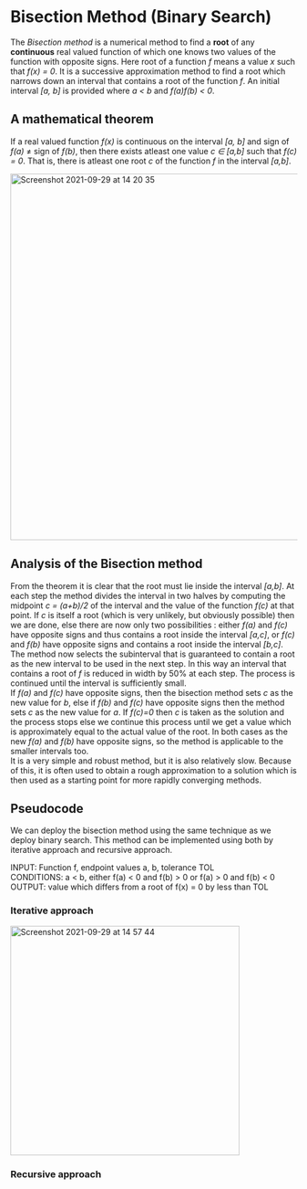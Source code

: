 # Bisection Method (Binary Search)
The <i>Bisection method</i> is a numerical method to find a <b>root</b> of any <b>continuous</b> real valued function of which one knows two values of the function with opposite signs. Here root of a function *f* means a value *x* such that *f(x) = 0*. It is a successive approximation method to find a root which narrows down an interval that contains a root of the function *f*. An initial interval *[a, b]* is provided where *a < b* and *f(a)f(b) < 0*.

## A mathematical theorem

If a real valued function *f(x)* is continuous on the interval *[a, b]* and sign of *f(a)* ≠ sign of *f(b)*, then there exists atleast one value *c ∈ [a,b]* such that *f(c) = 0*. That is, there is atleast one root *c* of the function *f* in the interval *[a,b]*. 

<img width="642" alt="Screenshot 2021-09-29 at 14 20 35" src="https://user-images.githubusercontent.com/76846542/135235738-4a54ea34-6d30-4f8d-96bc-d032b26ed420.png">

## Analysis of the Bisection method

From the theorem it is clear that the root must lie inside the interval *[a,b]*. At each step the method divides the interval in two halves by computing the midpoint *c = (a+b)/2* of the interval and the value of the function *f(c)* at that point. If *c* is itself a root (which is very unlikely, but obviously possible) then we are done, else there are now only two possibilities : either *f(a)* and *f(c)* have opposite signs and thus contains a root inside the interval *[a,c]*, or *f(c)* and *f(b)* have opposite signs and contains a root inside the interval *[b,c]*. The method now selects the subinterval that is guaranteed to contain a root as the new interval to be used in the next step. In this way an interval that contains a root of $f$ is reduced in width by 50% at each step. The process is continued until the interval is sufficiently small.<br>
If *f(a)* and *f(c)* have opposite signs, then the bisection method sets *c* as the new value for *b*, else if *f(b)* and *f(c)* have opposite signs then the method sets *c* as the new value for *a*. If *f(c)=0* then *c* is taken as the solution and the process stops else we continue this process until we get a value which is approximately equal to the actual value of the root. In both cases as the new *f(a)* and *f(b)* have opposite signs, so the method is applicable to the smaller intervals too.<br>
It is a very simple and robust method, but it is also relatively slow. Because of this, it is often used to obtain a rough approximation to a solution which is then used as a starting point for more rapidly converging methods.

## Pseudocode
We can deploy the bisection method using the same technique as we deploy binary search. This method can be implemented using both by iterative approach and recursive approach.


INPUT: Function f, endpoint values a, b, tolerance TOL <br>
CONDITIONS: a < b, either f(a) < 0 and f(b) > 0 or f(a) > 0 and f(b) < 0 <br>
OUTPUT: value which differs from a root of f(x) = 0 by less than TOL <br>

### Iterative approach
<img width="402" alt="Screenshot 2021-09-29 at 14 57 44" src="https://user-images.githubusercontent.com/76846542/135241967-9f31237c-fc12-4f64-aaba-0b2e5a0d3b0b.png">


### Recursive approach

